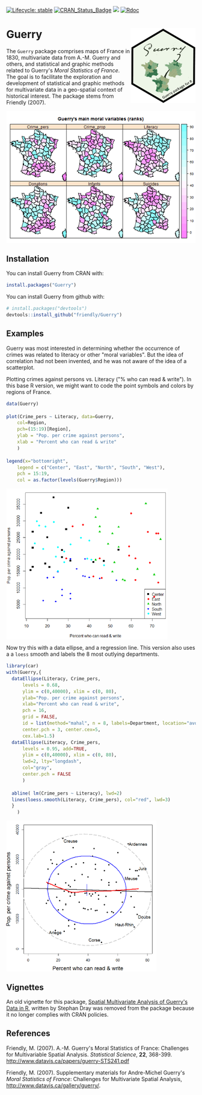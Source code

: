 <!-- badges: start -->
[![Lifecycle: stable](https://img.shields.io/badge/lifecycle-stable-brightgreen.svg)](https://www.tidyverse.org/lifecycle/#stable)
[![CRAN_Status_Badge](http://www.r-pkg.org/badges/version/Guerry)](https://cran.r-project.org/package=Guerry)
[![](https://cranlogs.r-pkg.org/badges/grand-total/Guerry)](https://cran.r-project.org/package=Guerry)
[![Rdoc](https://www.rdocumentation.org/badges/version/Guerry)](http://www.rdocumentation.org/packages/Guerry)
<!-- badges: end -->

# Guerry <img src="Guerry-logo.png" align="right" height="200px" />

The `Guerry` package comprises maps of France in 1830, multivariate data from A.-M. Guerry and others, and statistical and 
	graphic methods related to Guerry's *Moral Statistics of France*. The goal is to facilitate the exploration and
	development of statistical and graphic methods for multivariate data in a geo-spatial context of historical interest.
	The package stems from Friendly (2007).

<img src="Guerry-vars.png" align="center" />

## Installation


You can install Guerry from CRAN with:


``` r
install.packages("Guerry")
```

You can install Guerry from github with:


``` r
# install.packages("devtools")
devtools::install_github("friendly/Guerry")
```

## Examples

Guerry was most interested in determining whether the occurrence of crimes
was related to literacy or other "moral variables".  But the idea of
correlation had not been invented, and he was not aware of the
idea of a scatterplot. 

Plotting crimes against persons vs. Literacy ("% who can read & write").
In this base R version, we might want to code the point symbols 
and colors by regions of France.

``` r
data(Guerry)

plot(Crime_pers ~ Literacy, data=Guerry,
	col=Region, 
	pch=(15:19)[Region],
	ylab = "Pop. per crime against persons",
	xlab = "Percent who can read & write"
	)

legend(x="bottomright", 
	legend = c("Center", "East", "North", "South", "West"), 
	pch = 15:19,
	col = as.factor(levels(Guerry$Region)))
```
<img src="ex-bivar1.png" align="center" height="400px" />


Now try this with a data ellipse, and a regression line. This version also uses a
a `loess` smooth and labels the 8 most outlying departments.

``` r
library(car)
with(Guerry,{
  dataEllipse(Literacy, Crime_pers,
      levels = 0.68,
      ylim = c(0,40000), xlim = c(0, 80),
      ylab="Pop. per crime against persons",
      xlab="Percent who can read & write",
      pch = 16,
      grid = FALSE,
      id = list(method="mahal", n = 8, labels=Department, location="avoid", cex=1.2),
      center.pch = 3, center.cex=5,
      cex.lab=1.5)
  dataEllipse(Literacy, Crime_pers,
      levels = 0.95, add=TRUE,
      ylim = c(0,40000), xlim = c(0, 80),
      lwd=2, lty="longdash",
      col="gray",
      center.pch = FALSE
      )

  abline( lm(Crime_pers ~ Literacy), lwd=2)	
  lines(loess.smooth(Literacy, Crime_pers), col="red", lwd=3)
  }
  	)
```
<img src="ex-bivar2.png" align="center" height="400px" />

## Vignettes

An old vignette for this package, [Spatial Multivariate Analysis of Guerry's Data in R](http://guerry.r-forge.r-project.org/doc/MultiSpat.pdf), written by Stephan Dray was removed from the package because it no longer complies with CRAN policies.

## References

Friendly, M. (2007). A.-M. Guerry's Moral Statistics of France: Challenges for Multivariable Spatial Analysis.
 *Statistical Science*, **22**, 368-399. http://www.datavis.ca/papers/guerry-STS241.pdf

Friendly, M. (2007).
Supplementary materials for Andre-Michel Guerry's *Moral Statistics of France*:
Challenges for Multivariate Spatial Analysis,
http://www.datavis.ca/gallery/guerry/.
